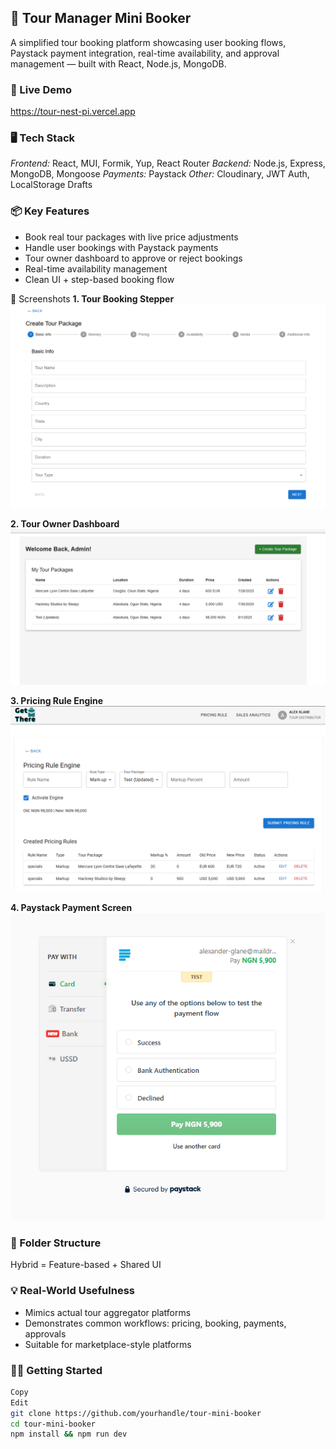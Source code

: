 ## 🧳 Tour Manager Mini Booker
A simplified tour booking platform showcasing user booking flows, Paystack payment integration, real-time availability, and approval management — built with React, Node.js, MongoDB.

### 🔗 Live Demo
https://tour-nest-pi.vercel.app

### 🖥️ Tech Stack
*Frontend:* React, MUI, Formik, Yup, React Router
*Backend:* Node.js, Express, MongoDB, Mongoose
*Payments:* Paystack
*Other:* Cloudinary, JWT Auth, LocalStorage Drafts

### 📦 Key Features
- Book real tour packages with live price adjustments
- Handle user bookings with Paystack payments
- Tour owner dashboard to approve or reject bookings
- Real-time availability management
- Clean UI + step-based booking flow

📸 Screenshots
**1. Tour Booking Stepper**
![Booking Stepper](public/screenshots/stepper.png)

**2. Tour Owner Dashboard**
![Dashboard](public/screenshots/adminDashboard.png)

**3. Pricing Rule Engine**
![Rule Engine](public/screenshots/pricingRuleEngine.png)

**4. Paystack Payment Screen**
![Payment](public/screenshots/payment.png)

### 📁 Folder Structure
Hybrid = Feature-based + Shared UI

### 💡 Real-World Usefulness
- Mimics actual tour aggregator platforms
- Demonstrates common workflows: pricing, booking, payments, approvals
- Suitable for marketplace-style platforms

### 🏃‍♂️ Getting Started
```bash
Copy
Edit
git clone https://github.com/yourhandle/tour-mini-booker
cd tour-mini-booker
npm install && npm run dev
```
